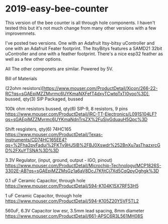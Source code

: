 # 2019-easy-bee-counter

This version of the bee counter is all through hole components.  I haven't tested this but it's not much change from many other versions with a few improvemnets.

I've posted two versions. One with an Adafruit Itsy-bitsy uController and one with an Adafruit Feater footprint. The ItsyBitys features a SAMD21 32bit uController and one with a feather footprint.  There's a nice esp32 feather as well as a few other options.

All The other componets are similar.  Powered by 5V.


Bill of Materials

(22ohm resistors)[https://www.mouser.com/ProductDetail/Xicon/266-22-RC?qs=sGAEpiMZZMvrmc6UYKmaNXFefT4dxyTCwtpTxTI0yoo%3D], bussed, qty(3)
SIP Packaged, bussed


100k ohm resistors bussed, qty(6)
SIP-9, 8 resistors, 9 pins
https://www.mouser.com/ProductDetail/IRC-TT-Electronics/L091S104LF?qs=sGAEpiMZZMvrmc6UYKmaNdnTrsZX%2FuSiyGduauH5Qpc%3D

Shift resgisters, qty(6)
74HC165
https://www.mouser.com/ProductDetail/Texas-Instruments/CD74HC165EE4?qs=%2Fha2pyFadui%2FKTy9HJ5lB%2FBJ0Xswdr%252BnXu7asThazxrcGD%2FXuYTSNA%3D%3D

3.3V Regulator, (input, ground, output - IGO, pinout)
https://www.mouser.com/ProductDetail/Microchip-Technology/MCP1826S-3302E-AB?qs=sGAEpiMZZMsGz1a6aV8DcJ7KfjtCj7Xd5CqQpyOghgk%3D

0.1 uF Ceramic Capacitor, through hole
https://www.mouser.com/ProductDetail/594-K104K15X7RF53H5

1 uF Ceramic Capacitor, through hole
https://www.mouser.com/ProductDetail/594-K105Z20Y5VF5TL2

560uF, 6.3V Capacitor
low esr, 3.5mm lead spacing, 8mm diameter
https://www.mouser.com/ProductDetail/661-APSC6R3L561MH08S
